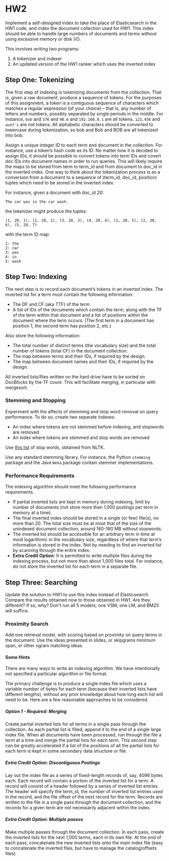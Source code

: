 # HW2

Implement a self-designed index to take the place of Elasticsearch in the HW1 code, and index the document collection used for HW1. This index should be able to handle large numbers of documents and terms without using excessive memory or disk I/O.

This involves writing two programs:

1. A tokenizer and indexer
2. An updated version of the HW1 ranker which uses the inverted index

## Step One: Tokenizing
The first step of indexing is tokenizing documents from the collection. That is, given a raw document, produce a sequence of tokens. For the purposes of this assignment, a token is a contiguous sequence of characters which matches a regular expression (of your choice) – that is, any number of letters and numbers, possibly separated by single periods in the middle. For instance, `bob` and `376` and `98.6` and `192.160.0.1` are all tokens. `123,456` and `aunt's` are not tokens. All alphabetic characters should be converted to lowercase during tokenization, so bob and Bob and BOB are all tokenized into bob.

Assign a unique integer ID to each term and document in the collection. For instance, use a token’s hash code as its ID. No matter how it is decided to assign IDs, it should be possible to convert tokens into term IDs and covert doc IDs into document names in order to run queries. This will likely require the maps to be stored from term to term_id and from document to doc_id in the inverted index. One way to think about the tokenization process is as a conversion from a document to a sequence of (term_id, doc_id, position) tuples which need to be stored in the inverted index.

For instance, given a document with doc_id 20:

`The car was in the car wash. ` 

the tokenizer might produce the tuples:

`(1, 20, 1), (2, 20, 2), (3, 20, 3), (4, 20, 4), (1, 20, 5), (2, 20, 6), (5, 20, 7)`  

with the term ID map:

```
1: the  
2: car  
3: was  
4: in  
5: wash 
```

## Step Two: Indexing  
The next step is to record each document’s tokens in an inverted index. The inverted list for a term must contain the following information:

- The DF and CF (aka TTF) of the term.
- A list of IDs of the documents which contain the term, along with the TF of the term within that document and a list of positions within the document where the term occurs. (The first term in a document has position 1, the second term has position 2, etc.)

Also store the following information:

- The total number of distinct terms (the vocabulary size) and the total number of tokens (total CF) in the document collection.
- The map between terms and their IDs, if required by the design.
- The map between document names and their IDs, if required by the design.

All inverted lists/files written on the hard drive have to be sorted on DocBlocks by the TF count. This will facilitate merging, in particular with mergesort. 

### Stemming and Stopping
Experiment with the affects of stemming and stop word removal on query performance. To do so, create two separate indexes:

- An index where tokens are not stemmed before indexing, and stopwords are removed
- An index where tokens are stemmed and stop words are removed

Use [this list](http://www.ccs.neu.edu/home/vip/teach/IRcourse/2_indexing_ngrams/HW2/stoplist.txt) of stop words, obtained from NLTK.

Use any standard stemming library. For instance, the Python `stemming` package and the Java `Weka` package contain stemmer implementations.

### Performance Requirements
The indexing algorithm should meet the following performance requirements. 

- If partial inverted lists are kept in memory during indexing, limit by number of documents (not store more than 1,000 postings per term in memory at a time). 
- The final inverted index should be stored in a single (or few) file(s), no more than 20. The total size must be at most that of the size of the unindexed document collection, around 160-180 MB without stopwords.
- The inverted list should be accessible for an arbitrary term in time at most logarithmic in the vocabulary size, regardless of where that term’s information is stored in the index. Not by needing to find an inverted list by scanning through the entire index.
- **Extra Credit Option**: It is permitted to write multiple files during the indexing process, but not more than about 1,000 files total. For instance, do not store the inverted list for each term in a separate file.

## Step Three: Searching
Update the solution to HW1 to use this index instead of Elasticsearch. Compare the results obtained now to those obtained in HW1. Are they different? If so, why? Don't run all 5 models; one VSM, one LM, and BM25 will suffice.

### Proximity Search
Add one retrieval model, with scoring based on proximity on query terms in the document. Use the ideas presented in slides, or skipgrams minimum span, or other ngram matching ideas.

#### Some Hints
There are many ways to write an indexing algorithm. We have intentionally not specified a particular algorithm or file format.  

The primary challenge is to produce a single index file which uses a variable number of bytes for each term (because their inverted lists have different lengths), without any prior knowledge about how long each list will need to be. Here are a few reasonable approaches to be considered.

##### Option 1 - Required: Merging

Create partial inverted lists for all terms in a single pass through the collection. As each partial list is filled, append it to the end of a single large index file. When all documents have been processed, run through the file a term at a time and merge the partial lists for each term. This second step can be greatly accelerated if a list of the positions of all the partial lists for each term is kept in some secondary data structure or file.  

##### Extra Credit Option: Discontiguous Postings

Lay out the index file as a series of fixed-length records of, say, 4096 bytes each. Each record will contain a portion of the inverted list for a term. A record will consist of a header followed by a series of inverted list entries. The header will specify the term_id, the number of inverted list entries used in the record, and the file offset of the next record for the term. Records are written to the file in a single pass through the document collection, and the records for a given term are not necessarily adjacent within the index.

##### Extra Credit Option: Multiple passes 

Make multiple passes through the document collection. In each pass, create the inverted lists for the next 1,000 terms, each in its own file. At the end of each pass, concatenate the new inverted lists onto the main index file (easy to concatenate the inverted files, but have to manage the catalog/offsets files)
